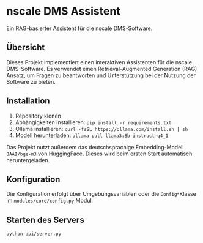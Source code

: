# nscale DMS Assistent

Ein RAG-basierter Assistent für die nscale DMS-Software.

## Übersicht

Dieses Projekt implementiert einen interaktiven Assistenten für die nscale DMS-Software. Es verwendet einen Retrieval-Augmented Generation (RAG) Ansatz, um Fragen zu beantworten und Unterstützung bei der Nutzung der Software zu bieten.

## Installation

1. Repository klonen  
2. Abhängigkeiten installieren: `pip install -r requirements.txt`  
3. Ollama installieren: `curl -fsSL https://ollama.com/install.sh | sh`  
4. Modell herunterladen: `ollama pull llama3:8b-instruct-q4_1`  

Das Projekt nutzt außerdem das deutschsprachige Embedding-Modell `BAAI/bge-m3` von HuggingFace. Dieses wird beim ersten Start automatisch heruntergeladen.

## Konfiguration

Die Konfiguration erfolgt über Umgebungsvariablen oder die `Config`-Klasse im `modules/core/config.py` Modul.

## Starten des Servers

```bash
python api/server.py
